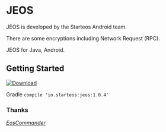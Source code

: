 # JEOS
JEOS is developed by the Starteos Android team.

There are some encryptions including Network Request (RPC).

JEOS for Java, Android.

## Getting Started

[ ![Download](https://api.bintray.com/packages/haicheckerdev/maven/jeos/images/download.svg?version=1.0.4) ](https://bintray.com/haicheckerdev/maven/jeos/1.0.4/link)

Gradle `compile 'io.starteos:jeos:1.0.4'`

### Thanks 

_[EosCommander](https://github.com/playerone-id/EosCommander.git)_
